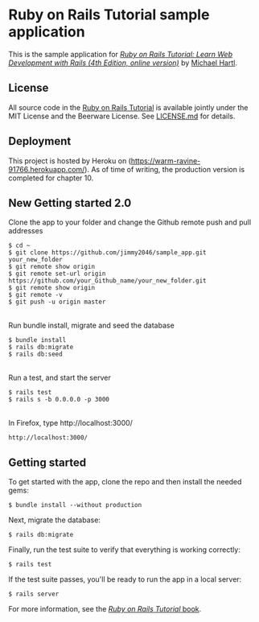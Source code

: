 # Ruby on Rails Tutorial sample application

This is the sample application for
[*Ruby on Rails Tutorial:
Learn Web Development with Rails (4th Edition, online version)*](http://www.railstutorial.org/)
by [Michael Hartl](http://www.michaelhartl.com/).

## License
All source code in the [Ruby on Rails Tutorial](http://railstutorial.org/)
is available jointly under the MIT License and the Beerware License. See
[LICENSE.md](LICENSE.md) for details.

## Deployment
This project is hosted by Heroku on (https://warm-ravine-91766.herokuapp.com/). As of time of writing, the production version is completed for chapter 10.

## New Getting started 2.0
Clone the app to your folder and change the Github remote push and pull addresses
```
$ cd ~
$ git clone https://github.com/jimmy2046/sample_app.git your_new_folder
$ git remote show origin
$ git remote set-url origin https://github.com/your_Github_name/your_new_folder.git
$ git remote show origin
$ git remote -v
$ git push -u origin master
```
<br />Run bundle install, migrate and seed the database
```
$ bundle install
$ rails db:migrate
$ rails db:seed

```
<br />Run a test, and start the server
```
$ rails test
$ rails s -b 0.0.0.0 -p 3000
```

<br />In Firefox, type http://localhost:3000/
```
http://localhost:3000/
```

## Getting started

To get started with the app, clone the repo and then install the needed gems:

```
$ bundle install --without production
```

Next, migrate the database:

```
$ rails db:migrate
```

Finally, run the test suite to verify that everything is working correctly:

```
$ rails test
```

If the test suite passes, you'll be ready to run the app in a local server:

```
$ rails server
```

For more information, see the
[*Ruby on Rails Tutorial* book](http://www.railstutorial.org/book).